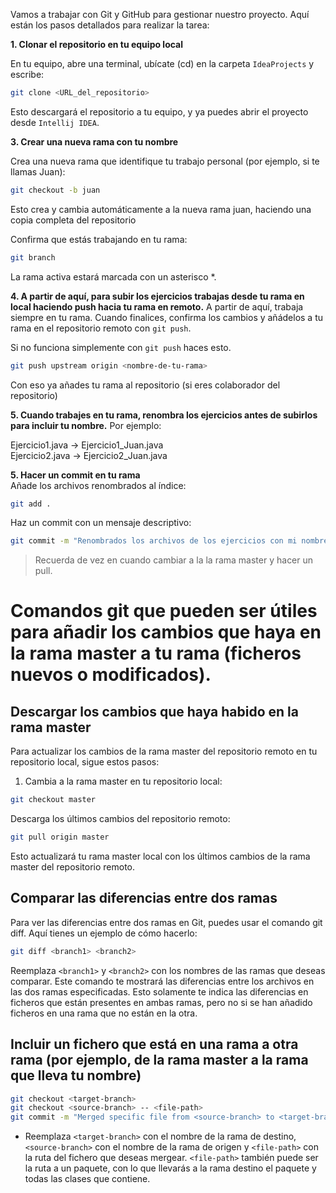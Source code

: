 Vamos a trabajar con Git y GitHub para gestionar nuestro proyecto. Aquí están los pasos detallados para realizar la tarea:  

**1. Clonar el repositorio en tu equipo local**  

En tu equipo, abre una terminal, ubícate (cd) en la carpeta `IdeaProjects` y escribe:
````bash
git clone <URL_del_repositorio>
````
Esto descargará el repositorio a tu equipo, y ya puedes abrir el proyecto desde `Intellij IDEA`.

**3. Crear una nueva rama con tu nombre**  

Crea una nueva rama que identifique tu trabajo personal (por ejemplo, si te llamas Juan):

````bash
git checkout -b juan
````
Esto crea y cambia automáticamente a la nueva rama juan, haciendo una copia completa del repositorio

Confirma que estás trabajando en tu rama:
````bash
git branch
````
La rama activa estará marcada con un asterisco *.

**4. A partir de aquí, para subir los ejercicios trabajas desde tu rama en local haciendo push hacia tu rama en remoto.**
A partir de aquí, trabaja siempre en tu rama. Cuando finalices, confirma los cambios y añádelos a tu rama en el repositorio remoto con `git push`.  

Si no funciona simplemente con `git push` haces esto.
````bash
git push upstream origin <nombre-de-tu-rama>
````
Con eso ya añades tu rama al repositorio  (si eres colaborador del repositorio)

**5. Cuando trabajes en tu rama, renombra los ejercicios antes de subirlos para incluir tu nombre.**
Por ejemplo:  

Ejercicio1.java → Ejercicio1_Juan.java  
Ejercicio2.java → Ejercicio2_Juan.java  

**5. Hacer un commit en tu rama**  
Añade los archivos renombrados al índice:
````bash
git add .
````
Haz un commit con un mensaje descriptivo:
````bash
git commit -m "Renombrados los archivos de los ejercicios con mi nombre"
````
>Recuerda de vez en cuando cambiar a la la rama master y hacer un pull.

# Comandos git que pueden ser útiles para añadir los cambios que haya en la rama master a tu rama (ficheros nuevos o modificados).

## Descargar los cambios que haya habido en la rama master
Para actualizar los cambios de la rama master del repositorio remoto en tu repositorio local, sigue estos pasos:  
1. Cambia a la rama master en tu repositorio local:
````bash
git checkout master
````
Descarga los últimos cambios del repositorio remoto:  
````bash
git pull origin master
````
Esto actualizará tu rama master local con los últimos cambios de la rama master del repositorio remoto.

## Comparar las diferencias entre dos ramas 
Para ver las diferencias entre dos ramas en Git, puedes usar el comando git diff. Aquí tienes un ejemplo de cómo hacerlo:
````bash
git diff <branch1> <branch2>
````
Reemplaza `<branch1>` y `<branch2>` con los nombres de las ramas que deseas comparar. Este comando te mostrará las diferencias entre los archivos en las dos ramas especificadas.
Esto solamente te indica las diferencias en ficheros que están presentes en ambas ramas, pero no si se han añadido ficheros en una rama que no están en la otra. 
## Incluir un fichero que está en una rama a otra rama (por ejemplo, de la rama master a la rama que lleva tu nombre)
```bash
git checkout <target-branch>
git checkout <source-branch> -- <file-path>
git commit -m "Merged specific file from <source-branch> to <target-branch>"
````
-  Reemplaza `<target-branch>` con el nombre de la rama de destino, `<source-branch>` con el nombre de la rama de origen y `<file-path>` con la ruta del fichero que deseas mergear. `<file-path>` también puede ser la ruta a un paquete, con lo que llevarás a la rama destino el paquete y todas las clases que contiene. 

